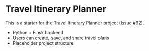 # Travel Itinerary Planner

This is a starter for the Travel Itinerary Planner project (Issue #92).

- Python + Flask backend
- Users can create, save, and share travel plans
- Placeholder project structure 